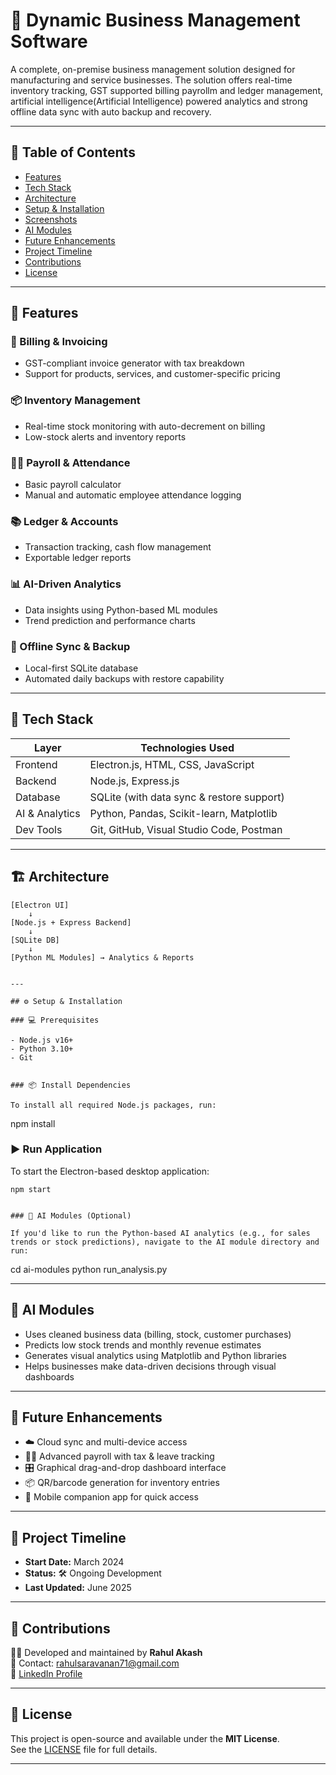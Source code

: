 # 🧾 Dynamic Business Management Software

A complete, on-premise business management solution designed for manufacturing and service businesses. The solution offers real-time inventory tracking, GST supported billing payrollm and ledger management, artificial intelligence(Artificial Intelligence) powered analytics and strong offline data sync with auto backup and recovery.

---

## 📌 Table of Contents

- [Features](#-features)
- [Tech Stack](#-tech-stack)
- [Architecture](#-architecture)
- [Setup & Installation](#-setup--installation)
- [Screenshots](#-screenshots)
- [AI Modules](#-ai-modules)
- [Future Enhancements](#-future-enhancements)
- [Project Timeline](#-project-timeline)
- [Contributions](#-contributions)
- [License](#-license)

---

## 🔧 Features

### 🧾 Billing & Invoicing
- GST-compliant invoice generator with tax breakdown
- Support for products, services, and customer-specific pricing

### 📦 Inventory Management
- Real-time stock monitoring with auto-decrement on billing
- Low-stock alerts and inventory reports

### 🧑‍💼 Payroll & Attendance
- Basic payroll calculator
- Manual and automatic employee attendance logging

### 📚 Ledger & Accounts
- Transaction tracking, cash flow management
- Exportable ledger reports

### 📊 AI-Driven Analytics
- Data insights using Python-based ML modules
- Trend prediction and performance charts

### 🔄 Offline Sync & Backup
- Local-first SQLite database
- Automated daily backups with restore capability

---

## 🧰 Tech Stack

| Layer         | Technologies Used                                           |
|---------------|-------------------------------------------------------------|
| Frontend      | Electron.js, HTML, CSS, JavaScript                          |
| Backend       | Node.js, Express.js                                         |
| Database      | SQLite (with data sync & restore support)                   |
| AI & Analytics| Python, Pandas, Scikit-learn, Matplotlib                    |
| Dev Tools     | Git, GitHub, Visual Studio Code, Postman                    |

---

## 🏗 Architecture

```text
[Electron UI]
    ↓
[Node.js + Express Backend]
    ↓
[SQLite DB]
    ↓
[Python ML Modules] → Analytics & Reports


---

## ⚙️ Setup & Installation

### 💻 Prerequisites

- Node.js v16+
- Python 3.10+
- Git


### 📦 Install Dependencies

To install all required Node.js packages, run:

```
npm install


### ▶️ Run Application

To start the Electron-based desktop application:

```
npm start


### 🧠 AI Modules (Optional)

If you'd like to run the Python-based AI analytics (e.g., for sales trends or stock predictions), navigate to the AI module directory and run:

```
cd ai-modules
python run_analysis.py

---

## 🧠 AI Modules

- Uses cleaned business data (billing, stock, customer purchases)
- Predicts low stock trends and monthly revenue estimates
- Generates visual analytics using Matplotlib and Python libraries
- Helps businesses make data-driven decisions through visual dashboards

---

## 🚧 Future Enhancements

- ☁️ Cloud sync and multi-device access
- 🧑‍💼 Advanced payroll with tax & leave tracking
- 🎛️ Graphical drag-and-drop dashboard interface
- 📦 QR/barcode generation for inventory entries
- 📲 Mobile companion app for quick access

---

## 📅 Project Timeline

- **Start Date:** March 2024  
- **Status:** 🛠 Ongoing Development  
- **Last Updated:** June 2025

---

## 👤 Contributions

👨‍💻 Developed and maintained by **Rahul Akash**  
📧 Contact: [rahulsaravanan71@gmail.com](mailto:rahulsaravanan71@gmail.com)  
🔗 [LinkedIn Profile](https://www.linkedin.com/in/rahul-akash-494103212)

---

## 📄 License

This project is open-source and available under the **MIT License**.  
See the [LICENSE](LICENSE) file for full details.

---

